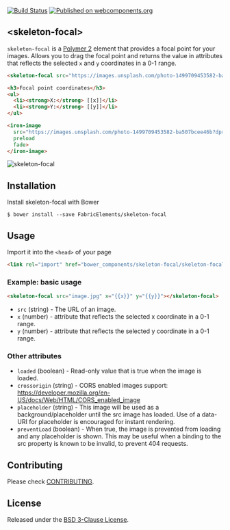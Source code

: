 [![Build Status](https://travis-ci.org/FabricElements/skeleton-focal.svg?branch=master)](https://travis-ci.org/FabricElements/skeleton-focal)
[![Published on webcomponents.org](https://img.shields.io/badge/webcomponents.org-published-blue.svg)](https://www.webcomponents.org/element/FabricElements/skeleton-focal)

## \<skeleton-focal\>

`skeleton-focal` is a [Polymer 2](http://polymer-project.org) element that provides a focal point for your images.
Allows you to drag the focal point and returns the value in attributes that reflects the selected `x` and `y` coordinates in a 0-1 range.

<!---
```
<custom-element-demo>
  <template>
    <script src="../webcomponentsjs/webcomponents-lite.js"></script>
    <link rel="import" href="../../iron-image/iron-image.html">
    <link rel="import" href="skeleton-focal.html">
    <next-code-block></next-code-block>
  </template>
</custom-element-demo>
```
-->
```html
<skeleton-focal src="https://images.unsplash.com/photo-1499709453582-ba507bcee46b?dpr=2&auto=format&fit=crop&w=1000&h=600&q=80&cs=tinysrgb&crop=" x="{{x}}" y="{{y}}"></skeleton-focal>

<h3>Focal point coordinates</h3>
<ul>
  <li><strong>X:</strong> [[x]]</li>
  <li><strong>Y:</strong> [[y]]</li>
</ul>

<iron-image
  src="https://images.unsplash.com/photo-1499709453582-ba507bcee46b?dpr=2&auto=format&fit=crop&w=500&h=200&q=80&cs=tinysrgb&fp-x=[[x]]&fp-y=[[y]]&fp-debug=true"
  preload
  fade>
</iron-image>
```

![skeleton-focal](http://i.imgur.com/CD8GRl8.jpg)

## Installation

Install skeleton-focal with Bower

```shell
$ bower install --save FabricElements/skeleton-focal
```

## Usage

Import it into the `<head>` of your page

```html
<link rel="import" href="bower_components/skeleton-focal/skeleton-focal.html">
```

### Example: basic usage

```html
<skeleton-focal src="image.jpg" x="{{x}}" y="{{y}}"></skeleton-focal>
```

* `src` (string) - The URL of an image.
* `x` (number) - attribute that reflects the selected x coordinate in a 0-1 range. 
* `y` (number) - attribute that reflects the selected y coordinate in a 0-1 range.

### Other attributes

* `loaded` (boolean) - Read-only value that is true when the image is loaded.
* `crossorigin` (string) - CORS enabled images support: https://developer.mozilla.org/en-US/docs/Web/HTML/CORS_enabled_image
* `placeholder` (string) - This image will be used as a background/placeholder until the src image has loaded.  Use of a data-URI for placeholder is encouraged for instant rendering.
* `preventLoad` (boolean) - When true, the image is prevented from loading and any placeholder is shown.  This may be useful when a binding to the src property is known to be invalid, to prevent 404 requests.

## Contributing

Please check [CONTRIBUTING](./CONTRIBUTING.md).

## License

Released under the [BSD 3-Clause License](./LICENSE.md).

